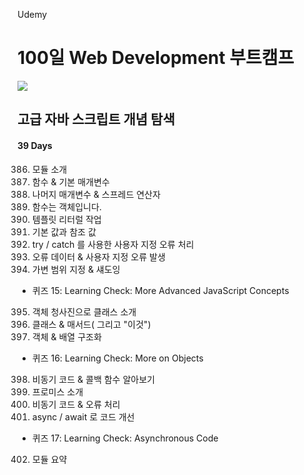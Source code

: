 Udemy

# 100일 Web Development 부트캠프

[<img src="https://img.shields.io/badge/github-%23121011.svg?style=for-the-badge&logo=github&logoColor=white" />](https://github.com/academind/100-days-of-web-development/)

## 고급 자바 스크립트 개념 탐색

#### 39 Days

386. 모듈 소개
387. 함수 & 기본 매개변수
388. 나머지 매개변수 & 스프레드 연산자
389. 함수는 객체입니다.
390. 템플릿 리터럴 작업
391. 기본 값과 참조 값
392. try / catch 를 사용한 사용자 지정 오류 처리
393. 오류 데이터 & 사용자 지정 오류 발생
394. 가변 범위 지정 & 섀도잉

- 퀴즈 15: Learning Check: More Advanced JavaScript Concepts

395. 객체 청사진으로 클래스 소개
396. 클래스 & 매서드( 그리고 "이것")
397. 객체 & 배열 구조화

- 퀴즈 16: Learning Check: More on Objects

398. 비동기 코드 & 콜백 함수 알아보기
399. 프로미스 소개
400. 비동기 코드 & 오류 처리
401. async / await 로 코드 개선

- 퀴즈 17: Learning Check: Asynchronous Code

402. 모듈 요약
